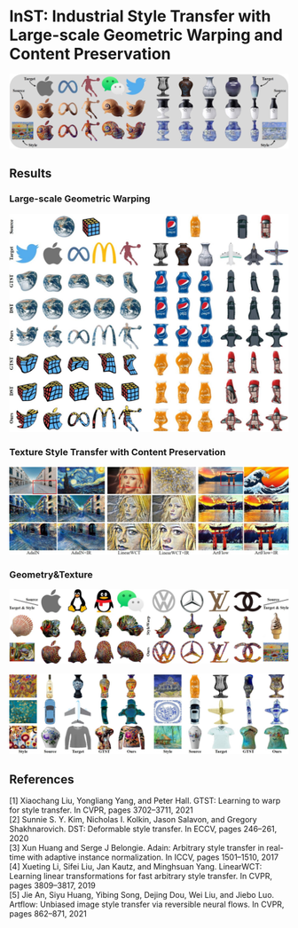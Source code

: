 # InST: Industrial Style Transfer with Large-scale Geometric Warping and Content Preservation
<!-- **Industrial Style Transfer with Large-scale Geometric Shape** -->

<p align='center'>
 <img alt='First Row' src='figs/first.jpg'>
</p>

## Results
### Large-scale Geometric Warping
<p align='center'>
 <img alt='Large-scale Warping Examples' src='figs/warp.jpg'>
</p>

### Texture Style Transfer with Content Preservation
<p align='center'>
 <img alt='Texture Transfer Examples' src='figs/texture.jpg'>
</p>

### Geometry&Texture
<p align='center'>
 <img alt='Shape and Texture Transfer Examples' src='figs/warp_texture.jpg'>
</p
<p align='center'>
 <img alt='Shape and Texture Transfer Examples_2' src='figs/warp_texture2.jpg'>
</p>

## References
[1] Xiaochang Liu, Yongliang  Yang, and Peter Hall. GTST: Learning to warp for style transfer. In CVPR, pages 3702–3711, 2021  
[2] Sunnie S. Y. Kim, Nicholas I. Kolkin, Jason Salavon, and Gregory Shakhnarovich. DST: Deformable style transfer. In ECCV, pages 246–261, 2020  
[3] Xun Huang and Serge J Belongie. Adain: Arbitrary style transfer in real-time with adaptive instance normalization. In ICCV, pages 1501–1510, 2017  
[4] Xueting  Li,  Sifei  Liu,  Jan  Kautz,  and  Minghsuan Yang.   LinearWCT: Learning linear transformations for fast arbitrary style transfer. In CVPR, pages 3809–3817, 2019  
[5] Jie An,  Siyu Huang,  Yibing Song,  Dejing Dou,  Wei Liu,  and Jiebo Luo.   Artflow:  Unbiased image style transfer via reversible neural flows.  In CVPR, pages 862–871, 2021
